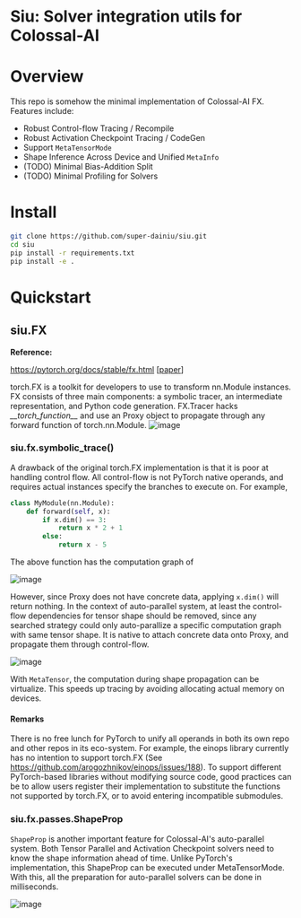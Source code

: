 # Siu: Solver integration utils for Colossal-AI

# Overview
This repo is somehow the minimal implementation of Colossal-AI FX. Features include:
- Robust Control-flow Tracing / Recompile
- Robust Activation Checkpoint Tracing / CodeGen
- Support ``MetaTensorMode``
- Shape Inference Across Device and Unified ``MetaInfo``
- (TODO) Minimal Bias-Addition Split
- (TODO) Minimal Profiling for Solvers

# Install
```bash
git clone https://github.com/super-dainiu/siu.git
cd siu
pip install -r requirements.txt
pip install -e .
```

# Quickstart
## siu.FX
**Reference:**

  https://pytorch.org/docs/stable/fx.html [[paper](https://arxiv.org/pdf/2112.08429)]
  

torch.FX is a toolkit for developers to use to transform nn.Module instances. FX consists of three main components: a symbolic tracer, an intermediate representation, and Python code generation. FX.Tracer hacks _\_\_torch_function\_\__ and use an Proxy object to propagate through any forward function of torch.nn.Module.
![image](https://user-images.githubusercontent.com/78588128/212531495-bbb934dd-dbbb-4578-8869-6171973f7dd8.png)

### siu.fx.symbolic_trace()
A drawback of the original torch.FX implementation is that it is poor at handling control flow. All control-flow is not PyTorch native operands, and requires actual instances specify the branches to execute on. For example,

```python
class MyModule(nn.Module):
    def forward(self, x):
        if x.dim() == 3:
            return x * 2 + 1
        else:
            return x - 5
```

The above function has the computation graph of

![image](https://user-images.githubusercontent.com/78588128/212532631-dba30734-577b-4418-8dc9-004d7983abc5.png)

However, since Proxy does not have concrete data, applying ``x.dim()`` will return nothing. In the context of auto-parallel system, at least the control-flow dependencies for tensor shape should be removed, since any searched strategy could only auto-parallize a specific computation graph with same tensor shape. It is native to attach concrete data onto Proxy, and propagate them through control-flow.

![image](https://user-images.githubusercontent.com/78588128/212533403-1b620986-1c3a-420a-87c6-d08c9702135d.png)


With ``MetaTensor``, the computation during shape propagation can be virtualize. This speeds up tracing by avoiding allocating actual memory on devices.

#### Remarks
There is no free lunch for PyTorch to unify all operands in both its own repo and other repos in its eco-system. For example, the einops library currently has no intention to support torch.FX (See https://github.com/arogozhnikov/einops/issues/188). To support different PyTorch-based libraries without modifying source code, good practices can be to allow users register their implementation to substitute the functions not supported by torch.FX, or to avoid entering incompatible submodules.

### siu.fx.passes.ShapeProp
``ShapeProp`` is another important feature for Colossal-AI's auto-parallel system. Both Tensor Parallel and Activation Checkpoint solvers need to know the shape information ahead of time. Unlike PyTorch's implementation, this ShapeProp can be executed under MetaTensorMode. With this, all the preparation for auto-parallel solvers can be done in milliseconds.

![image](https://user-images.githubusercontent.com/78588128/211300536-bf78bda4-1ec3-4b96-8f00-e067e5c6f343.png)
